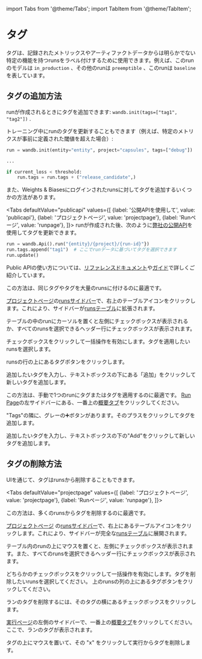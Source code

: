 import Tabs from '@theme/Tabs';
import TabItem from '@theme/TabItem';

# タグ

タグは、記録されたメトリックスやアーティファクトデータからは明らかでない特定の機能を持つrunsをラベル付けするために使用できます。例えば、このrunのモデルは `in_production` 、その他のrunは `preemptible` 、このrunは `baseline` を表しています。

## タグの追加方法

runが作成されるときにタグを追加できます: `wandb.init(tags=["tag1", "tag2"])` .

トレーニング中にrunのタグを更新することもできます（例えば、特定のメトリクスが事前に定義された閾値を超えた場合）:

```python
run = wandb.init(entity="entity", project="capsules", tags=["debug"])

...

if current_loss < threshold:
    run.tags = run.tags + ("release_candidate",)
```

また、Weights & Biasesにログインされたrunsに対してタグを追加するいくつかの方法があります。

<Tabs
  defaultValue="publicapi"
  values={[
    {label: '公開APIを使用して', value: 'publicapi'},
    {label: 'プロジェクトページ', value: 'projectpage'},
    {label: 'Runページ', value: 'runpage'},
  ]}>
  <TabItem value="publicapi">
runが作成された後、次のように[弊社の公開API](../../../guides/track/public-api-guide.md)を使用してタグを更新できます。

```python
run = wandb.Api().run("{entity}/{project}/{run-id}"})
run.tags.append("tag1")  # ここでrunデータに基づいてタグを選択できます
run.update()
```

Public APIの使い方については、[リファレンスドキュメント](../../../ref/README.md)や[ガイド](../../../guides/track/public-api-guide.md)で詳しくご紹介しています。

  </TabItem>
  <TabItem value="projectpage">

この方法は、同じタグやタグを大量のrunsに付けるのに最適です。

[プロジェクトページ](../pages/project-page.md)の[runsサイドバー](../pages/project-page.md#search-for-runs)で、右上のテーブルアイコンをクリックします。これにより、サイドバーが[runsテーブル](runs-table.md)に拡張されます。

テーブルの中のrunにカーソルを置くと左側にチェックボックスが表示されるか、すべてのrunsを選択できるヘッダー行にチェックボックスが表示されます。

チェックボックスをクリックして一括操作を有効にします。タグを適用したいrunsを選択します。

runsの行の上にあるタグボタンをクリックします。

追加したいタグを入力し、テキストボックスの下にある「追加」をクリックして新しいタグを追加します。

  </TabItem>
  <TabItem value="runpage">

この方法は、手動で1つのrunにタグまたはタグを適用するのに最適です。
[Run Page](../pages/run-page.md)の左サイドバーにある、一番上の[概要タブ](../pages/run-page.md#overview-tab)をクリックしてください。

"Tags"の隣に、グレーの➕ボタンがあります。そのプラスをクリックしてタグを追加します。

追加したいタグを入力し、テキストボックスの下の"Add"をクリックして新しいタグを追加します。

  </TabItem>
</Tabs>

## タグの削除方法

UIを通じて、タグはrunsから削除することもできます。

<Tabs
  defaultValue="projectpage"
  values={[
    {label: 'プロジェクトページ', value: 'projectpage'},
    {label: 'Runページ', value: 'runpage'},
  ]}>
  <TabItem value="projectpage">

この方法は、多くのrunsからタグを削除するのに最適です。

[プロジェクトページ](../pages/project-page.md) の[runsサイドバー](../pages/project-page.md#search-for-runs)で、右上にあるテーブルアイコンをクリックします。これにより、サイドバーが完全な[runsテーブル](runs-table.md)に展開されます。

テーブル内のrunの上にマウスを置くと、左側にチェックボックスが表示されます。また、すべてのrunsを選択できるヘッダー行にチェックボックスが表示されます。

どちらかのチェックボックスをクリックして一括操作を有効にします。タグを削除したいrunsを選択してください。
上のrunsの列の上にあるタグボタンをクリックしてください。

ランのタグを削除するには、そのタグの横にあるチェックボックスをクリックします。

  </TabItem>

  <TabItem value="runpage">

[実行ページ](../pages/run-page.md)の左側のサイドバーで、一番上の[概要タブ](../pages/run-page.md#overview-tab)をクリックしてください。ここで、ランのタグが表示されます。

タグの上にマウスを置いて、その "x" をクリックして実行からタグを削除します。

  </TabItem>

</Tabs>